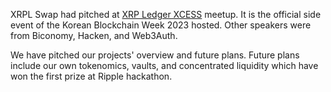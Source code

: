 XRPL Swap had pitched at [XRP Ledger XCESS](https://lu.ma/xrplxccess) meetup. It is the official side event of the Korean Blockchain Week 2023 hosted. Other speakers were from Biconomy, Hacken, and Web3Auth.

We have pitched our projects' overview and future plans. Future plans include our own tokenomics, vaults, and concentrated liquidity which have won the first prize at Ripple hackathon.
